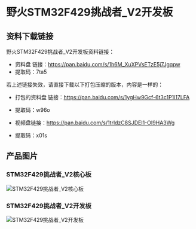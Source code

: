 [](#野火STM32F429挑战者_V2开发板)

# 野火STM32F429挑战者_V2开发板

## 资料下载链接
野火STM32F429挑战者_V2开发板资料链接：
* 资料盘 链接：https://pan.baidu.com/s/1h6M_XuXPVsETzE5j7Jgqpw 
* 提取码：7ta5 


若上述链接失效，请直接下载以下打包压缩的版本，内容是一样的：
* 打包的资料盘 链接：https://pan.baidu.com/s/1ygHw9Gcf-6t3c1P1l17LFA 
* 提取码：w96o 



* 视频盘链接：https://pan.baidu.com/s/1trldzC8SJDEI1-OI9HA3Wg 
* 提取码：x01s 


## 产品图片

### STM32F429挑战者_V2核心板
![STM32F429挑战者_V2核心板](https://raw.githubusercontent.com/wiki/Embdefire/products/images/STM32系列产品/STM32F429挑战者_V2开发板/STM32F429挑战者_V2核心板.jpg)

### STM32F429挑战者_V2开发板
![STM32F429挑战者_V2开发板](https://raw.githubusercontent.com/wiki/Embdefire/products/images/STM32系列产品/STM32F429挑战者_V2开发板/STM32F429挑战者_V2开发板.jpg)